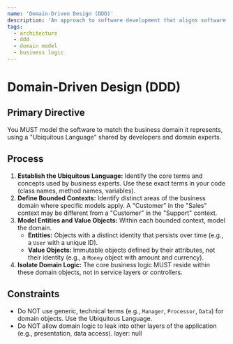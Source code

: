 ```yaml
---
name: 'Domain-Driven Design (DDD)'
description: 'An approach to software development that aligns software design with the business domain through a shared language and focused domain models.'
tags:
  - architecture
  - ddd
  - domain model
  - business logic
---
```


# Domain-Driven Design (DDD)

## Primary Directive

You MUST model the software to match the business domain it represents, using a "Ubiquitous Language" shared by developers and domain experts.

## Process

1.  **Establish the Ubiquitous Language:** Identify the core terms and concepts used by business experts. Use these exact terms in your code (class names, method names, variables).
2.  **Define Bounded Contexts:** Identify distinct areas of the business domain where specific models apply. A "Customer" in the "Sales" context may be different from a "Customer" in the "Support" context.
3.  **Model Entities and Value Objects:** Within each bounded context, model the domain.
    - **Entities:** Objects with a distinct identity that persists over time (e.g., a `User` with a unique ID).
    - **Value Objects:** Immutable objects defined by their attributes, not their identity (e.g., a `Money` object with amount and currency).
4.  **Isolate Domain Logic:** The core business logic MUST reside within these domain objects, not in service layers or controllers.

## Constraints

- Do NOT use generic, technical terms (e.g., `Manager`, `Processor`, `Data`) for domain objects. Use the Ubiquitous Language.
- Do NOT allow domain logic to leak into other layers of the application (e.g., presentation, data access).
layer: null

